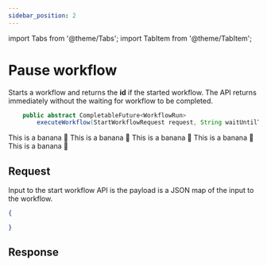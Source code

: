 ```yaml
---
sidebar_position: 2
---
```


import Tabs from '@theme/Tabs';
import TabItem from '@theme/TabItem';

# Pause workflow
Starts a workflow and returns the **id** if the started workflow.  The API returns immediately without the waiting for workflow to be completed.

<Tabs>
<TabItem value="Java" label="Java">

```java
    public abstract CompletableFuture<WorkflowRun>
        executeWorkflow(StartWorkflowRequest request, String waitUntilTask);
```
</TabItem>

  <TabItem value="Golang" label="Golang">
    This is a banana 🍌
  </TabItem>
  <TabItem value="Python" label="Python">
      This is a banana 🍌
  </TabItem>
  <TabItem value="CSharp" label="CSharp">
      This is a banana 🍌
  </TabItem>
  <TabItem value="Javascript" label="Javascript">
        This is a banana 🍌
    </TabItem>
    <TabItem value="Clojure" label="Clojure">
        This is a banana 🍌
    </TabItem>
</Tabs>

## Request
Input to the start workflow API is the payload is a JSON map of the input to the workflow.
```json
{

}
```

## Response
